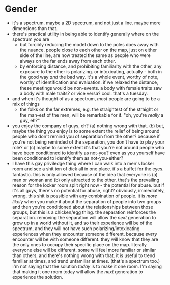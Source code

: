 # Gender

* it's a spectrum. maybe a 2D spectrum, and not just a line. maybe more dimensions than that.
* there's practical utility in being able to identify generally where on the spectrum you are
  * but forcibly reducing the model down to the poles does away with the nuance. people close to each other on the map, just on either side of the line, are now treated the same as people who were always on the far ends away from each other.
  * by enforcing distance, and prohibiting familiarity with the other, any exposure to the other is polarizing. or intoxicating, actually - both in the good way _and_ the bad way. it's a whole event, worthy of note, worthy of identification and evaluation. if we relaxed the distance, these meetings would be non-events. a body with female traits saw a body with male traits? or vice versa? cool. that's a tuesday.
* and when it's thought of as a spectrum, _most_ people are going to be a mix of things
  * the folks on the far extremes, e.g. the straightest of the straight or the man-est of the men, will be remarkable for it. "oh, you're _really_ a guy, eh?"
* you enjoy the company of guys, eh? (a) nothing wrong with that. (b) but, maybe the thing you enjoy is to some extent the relief of being around people who don't remind you of separation from the other? because if you're not being reminded of the separation, you don't have to play your role? or (c) maybe to some extent it's that you're not around people who have been conditioned to identify as not-you? even as you yourself have been conditioned to identify them as not-you-either?
* I have this gay priviledge thing where I can walk into a men's locker room and see a shit ton of dick all in one place. it's a buffet for the eyes. fantastic. this is only allowed because of the idea that everyone is (a) man or woman and (b) only attracted to the other. that's the prevailing reason for the locker room split right now - the potential for abuse. but if it's all guys, there's no potential for abuse, right? obviously, immediately, wrong. this shit is possible with any combination of people. it is _more likely_ when you make it about the separation of people into two groups and then you're conditioned about the relationships between those groups, but this is a chicken/egg thing. the separation reinforces the separation. removing the separation will allow the _next_ generation to grow up in a world without it, and so their experience will be of the spectrum, and they will not have such polarizing/intoxicating experiences when they encounter someone different. because _every_ encounter will be with someone different. they will know that they are the only ones to occupy their specific place on the map. literally everyone else will be different. some will feel more familiar or similar than others, and there's nothing wrong with that. it is useful to trend familiar at times, and trend unfamiliar at times. (that's a spectrum too.) I'm not saying that the solution _today_ is to make it one room. I'm saying that making it one room today will allow the _next_ generation to experience the solution.
